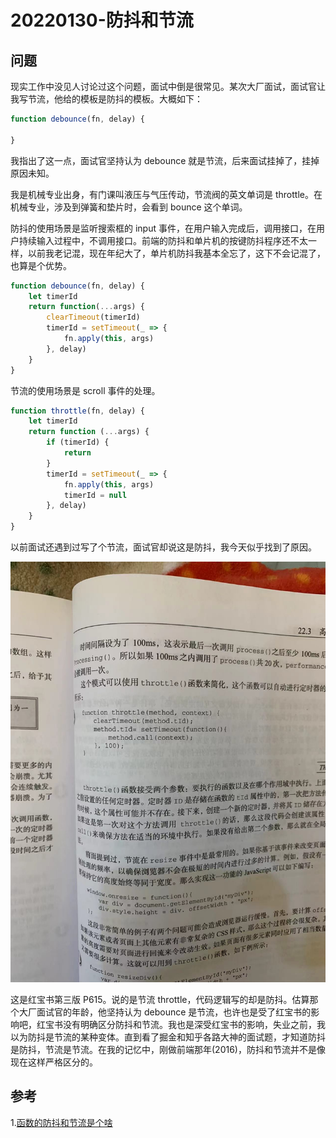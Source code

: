 # 20220130-防抖和节流

## 问题

现实工作中没见人讨论过这个问题，面试中倒是很常见。某次大厂面试，面试官让我写节流，他给的模板是防抖的模板。大概如下：

```JavaScript
function debounce(fn, delay) {

}
```

我指出了这一点，面试官坚持认为 debounce 就是节流，后来面试挂掉了，挂掉原因未知。

我是机械专业出身，有门课叫液压与气压传动，节流阀的英文单词是 throttle。在机械专业，涉及到弹簧和垫片时，会看到 bounce 这个单词。

防抖的使用场景是监听搜索框的 input 事件，在用户输入完成后，调用接口，在用户持续输入过程中，不调用接口。前端的防抖和单片机的按键防抖程序还不太一样，以前我老记混，现在年纪大了，单片机防抖我基本全忘了，这下不会记混了，也算是个优势。

```JavaScript
function debounce(fn, delay) {
	let timerId
	return function(...args) {
		clearTimeout(timerId)
		timerId = setTimeout(_ => {
			fn.apply(this, args)
		}, delay)
	}
}
```

节流的使用场景是 scroll 事件的处理。

```JavaScript
function throttle(fn, delay) {
	let timerId
	return function (...args) {
		if (timerId) {
			return
		}
		timerId = setTimeout(_ => {
			fn.apply(this, args)
			timerId = null
		}, delay)
	}
}
```

以前面试还遇到过写了个节流，面试官却说这是防抖，我今天似乎找到了原因。

![throttle](https://raw.githubusercontent.com/xudale/interview/master/assets/throttle.jpeg)

这是红宝书第三版 P615。说的是节流 throttle，代码逻辑写的却是防抖。估算那个大厂面试官的年龄，他坚持认为 debounce 是节流，也许也是受了红宝书的影响吧，红宝书没有明确区分防抖和节流。我也是深受红宝书的影响，失业之前，我以为防抖是节流的某种变体。直到看了掘金和知乎各路大神的面试题，才知道防抖是防抖，节流是节流。在我的记忆中，刚做前端那年(2016)，防抖和节流并不是像现在这样严格区分的。

## 参考

1.[函数的防抖和节流是个啥](https://zhuanlan.zhihu.com/p/72923073)

